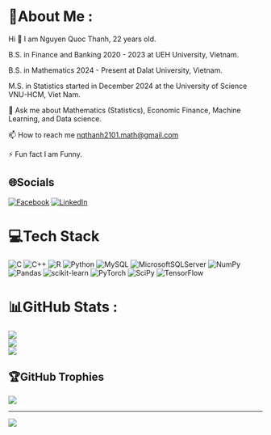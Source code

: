 # 💫About Me :
Hi 👋 I am Nguyen Quoc Thanh, 22 years old. 

B.S. in Finance and Banking 2020 - 2023 at UEH University, Vietnam.

B.S. in Mathematics 2024 - Present at Dalat University, Vietnam.

M.S. in Statistics started in December 2024 at the University of Science VNU-HCM, Viet Nam.

💬 Ask me about Mathematics (Statistics), Economic Finance, Machine Learning, and Data science.

📫 How to reach me nqthanh2101.math@gmail.com

⚡ Fun fact I am Funny.

## 🌐Socials
[![Facebook](https://img.shields.io/badge/Facebook-%231877F2.svg?logo=Facebook&logoColor=white)](https://facebook.com/https://www.facebook.com/profile.php?id=100073242802391) [![LinkedIn](https://img.shields.io/badge/LinkedIn-%230077B5.svg?logo=linkedin&logoColor=white)](https://linkedin.com/in/www.linkedin.com/in/nqthanh2101) 

# 💻Tech Stack
![C](https://img.shields.io/badge/c-%2300599C.svg?style=for-the-badge&logo=c&logoColor=white) ![C++](https://img.shields.io/badge/c++-%2300599C.svg?style=for-the-badge&logo=c%2B%2B&logoColor=white) ![R](https://img.shields.io/badge/r-%23276DC3.svg?style=for-the-badge&logo=r&logoColor=white) ![Python](https://img.shields.io/badge/python-3670A0?style=for-the-badge&logo=python&logoColor=ffdd54) ![MySQL](https://img.shields.io/badge/mysql-%2300f.svg?style=for-the-badge&logo=mysql&logoColor=white) ![MicrosoftSQLServer](https://img.shields.io/badge/Microsoft%20SQL%20Sever-CC2927?style=for-the-badge&logo=microsoft%20sql%20server&logoColor=white) ![NumPy](https://img.shields.io/badge/numpy-%23013243.svg?style=for-the-badge&logo=numpy&logoColor=white) ![Pandas](https://img.shields.io/badge/pandas-%23150458.svg?style=for-the-badge&logo=pandas&logoColor=white) ![scikit-learn](https://img.shields.io/badge/scikit--learn-%23F7931E.svg?style=for-the-badge&logo=scikit-learn&logoColor=white) ![PyTorch](https://img.shields.io/badge/PyTorch-%23EE4C2C.svg?style=for-the-badge&logo=PyTorch&logoColor=white) ![SciPy](https://img.shields.io/badge/SciPy-%230C55A5.svg?style=for-the-badge&logo=scipy&logoColor=%white) ![TensorFlow](https://img.shields.io/badge/TensorFlow-%23FF6F00.svg?style=for-the-badge&logo=TensorFlow&logoColor=white)
# 📊GitHub Stats :
![](https://github-readme-stats.vercel.app/api?username=nqthanh2101math&theme=dark&hide_border=false&include_all_commits=false&count_private=false)<br/>
![](https://github-readme-streak-stats.herokuapp.com/?user=nqthanh2101math&theme=dark&hide_border=false)<br/>
![](https://github-readme-stats.vercel.app/api/top-langs/?username=nqthanh2101math&theme=dark&hide_border=false&include_all_commits=false&count_private=false&layout=compact)

## 🏆GitHub Trophies
![](https://github-trophies.vercel.app/?username=nqthanh2101math&theme=onedark&no-frame=false&no-bg=false&margin-w=4)

---
[![](https://visitcount.itsvg.in/api?id=nqthanh2101math&icon=0&color=0)](https://visitcount.itsvg.in)
